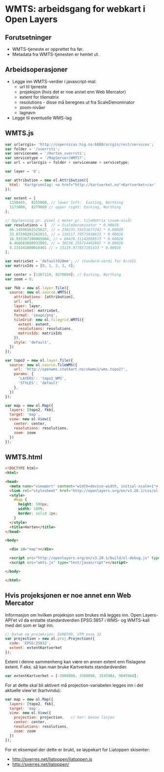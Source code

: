 # WMTS: arbeidsgang for webkart i Open Layers

## Forutsetninger

- WMTS-tjeneste er opprettet fra før.
- Metadata fra WMTS-tjenesten er hentet ut.

## Arbeidsoperasjoner

- Legge inn WMTS-verdier i javascript-mal:
  - url til tjeneste
  - projeksjon (hvis det er noe annet enn Web Mercator)
  - extent for tilematrix
  - resolutions - disse må beregnes ut fra ScaleDenominator
  - zoom-nivåer
  - lagnavn
- Legge til eventuelle WMS-lag


## WMTS.js

```javascript
var urlarcgis= 'http://copernicus.hig.no:6080/arcgis/rest/services';
var folder = '/sverrsti';
var servicename = '/Horten_sverrsti';
var servicetype = '/MapServer/WMTS?';
var url = urlarcgis + folder + servicename + servicetype;

var layer = '0';

var attribution = new ol.Attribution({
  html: 'Kartgrunnlag: <a href="http://kartverket.no">Kartverket</a>'
});

var extent = [
  1150445,  8255000, // lower left:  Easting, Northing
  1173000,  8279009 // upper right: Easting, Northing
];

// Oppløsning pr. pixel i meter pr. tileMatrix (zoom-nivå)
var resolutions = [  // = ScaleDenominator * 0.00028
  66.14596562525627, // = 236235.59151877242 * 0.00028
  33.07298281262813, // = 118117.79575938621 * 0.00028
  16.933367200065604, // = 60476.31142880573 * 0.00028
  8.466683600032802, // = 30238.155714402867 * 0.00028
  4.233341800016401 // = 15119.077857201433 * 0.00028
];

var matrixSet = 'default028mm'; // standard-verdi for ArcGIS
var matrixIds = [0, 1, 2, 3, 4];

var center = [1167114, 8270694]; // Easting, Northing
var zoom = 0;

var fkb = new ol.layer.Tile({
  source: new ol.source.WMTS({
    attributions: [attribution],
    url: url,
    layer: layer,
    matrixSet: matrixSet,
    format: 'image/png',
    tileGrid: new ol.tilegrid.WMTS({
      extent: extent,
      resolutions: resolutions,
      matrixIds: matrixIds
    }),
    style: 'default',
  })
});

var topo2 = new ol.layer.Tile({
  source: new ol.source.TileWMS({
    url: 'http://openwms.statkart.no/skwms1/wms.topo2?',
    params: {
      'LAYERS': 'topo2_WMS',
      'STYLES': 'default'
    },
  })
});

var map = new ol.Map({
  layers: [topo2, fkb],
  target: 'map',
  view: new ol.View({
    center: center,
    resolutions: resolutions,
    zoom: zoom
  })
});
```

## WMTS.html

```html
<!DOCTYPE html>
<html>

<head>
  <meta name="viewport" content="width=device-width, initial-scale=1">
  <link rel="stylesheet" href="http://openlayers.org/en/v3.20.1/css/ol.css" type="text/css">
  <style>
    #map {
      height: 500px;
      width: 100%;
      border: solid 1px;
    }
  </style>
  <title>Horten</title>
</head>

<body>

  <div id="map"></div>

  <script src="http://openlayers.org/en/v3.20.1/build/ol-debug.js" type="text/javascript"></script>
  <script src="wmts.js" type="text/javascript"></script>

</body>

</html>
```

## Hvis projeksjonen er noe annet enn Web Mercator

Informasjon om hvilken projeksjon som brukes må legges inn. Open Layers-API'et vil da erstatte standardverdien EPSG:3857 i WMS- og WMTS-kall med det som er lagt inn.


```javascript
// Datum og projeksjon: EUREF89, UTM zone 32
var projection = new ol.proj.Projection({
  code: 'EPSG:25832',
  extent: extentKartverket
});
```

Extent i denne sammenheng kan være en annen extent enn flislagene extent. F.eks. så kan man bruke Kartverkets standardverdier.

```javascript
var extentKartverket = [-2000000, 3500000, 3545984, 9045984];
```

For at dette skal bli aktivert må projection-variabelen legges inn i det aktuelle view'et (kartvindu):

```javascript
var map = new ol.Map({
  layers: [topo2, fkb],
  target: 'map',
  view: new ol.View({
    projection: projection,   // her! Denne linjen
    center: center,
    resolutions: resolutions,
    zoom: zoom
  })
});
```

For et eksempel der dette er brukt, se løypekart for Liatoppen skisenter:

- http://sverres.net/liatoppen/liatoppen.js
- http://sverres.net/liatoppen/
